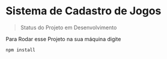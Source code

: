 # Sistema de Cadastro de Jogos

>Status do Projeto em Desenvolvimento

Para Rodar esse Projeto na sua máquina digite

```
npm install

```
